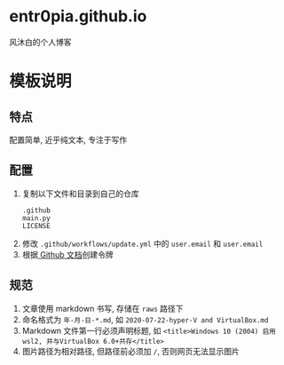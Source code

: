 # entr0pia.github.io
风沐白的个人博客

# 模板说明

## 特点
配置简单, 近乎纯文本, 专注于写作

## 配置
1. 复制以下文件和目录到自己的仓库 <br>
    ```
    .github
    main.py
    LICENSE
    ```
2. 修改 ```.github/workflows/update.yml``` 中的 ```user.email``` 和 ```user.email```
3. 根据[ Github 文档](https://docs.github.com/cn/actions/security-guides/automatic-token-authentication)创建令牌

## 规范
1. 文章使用 markdown 书写, 存储在 ```raws``` 路径下
2. 命名格式为 ```年-月-日-*.md```, 如 ```2020-07-22-hyper-V and VirtualBox.md```
3. Markdown 文件第一行必须声明标题, 如 ```<title>Windows 10 (2004) 启用wsl2, 并与VirtualBox 6.0+共存</title>```
4. 图片路径为相对路径, 但路径前必须加 ```/```, 否则网页无法显示图片